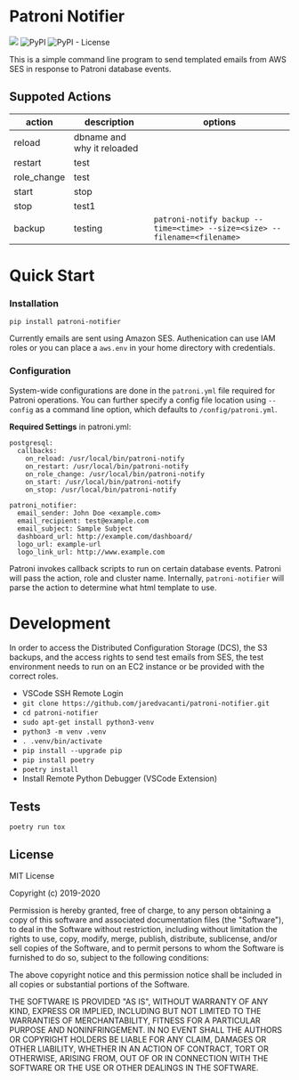 # Patroni Notifier

![](https://github.com/jaredvacanti/patroni-notifier/workflows/Publish%20to%20PyPI/badge.svg)
![PyPI](https://img.shields.io/pypi/v/patroni-notifier?style=flat-square)
![PyPI - License](https://img.shields.io/pypi/l/patroni-notifier?style=flat-square)

This is a simple command line program to send templated emails from AWS SES in response
to Patroni database events.

## Suppoted Actions

action | description | options
--- | --- | ---
reload | dbname and why it reloaded | 
restart | test |
role_change | test |
start | stop |
stop | test1 |
backup | testing | `patroni-notify backup --time=<time> --size=<size> --filename=<filename>`



# Quick Start

### Installation

```
pip install patroni-notifier
```

Currently emails are sent using Amazon SES. Authenication can use IAM roles
or you can place a `aws.env` in your home directory with credentials.


### Configuration

System-wide configurations are done in the `patroni.yml` file required for 
Patroni operations. You can further specify a config file location using 
`--config` as a command line option, which defaults to `/config/patroni.yml`.


**Required Settings** in patroni.yml:

```
postgresql:
  callbacks:
    on_reload: /usr/local/bin/patroni-notify
    on_restart: /usr/local/bin/patroni-notify
    on_role_change: /usr/local/bin/patroni-notify
    on_start: /usr/local/bin/patroni-notify
    on_stop: /usr/local/bin/patroni-notify

patroni_notifier:
  email_sender: John Doe <example.com>
  email_recipient: test@example.com
  email_subject: Sample Subject
  dashboard_url: http://example.com/dashboard/
  logo_url: example-url
  logo_link_url: http://www.example.com
```

Patroni invokes callback scripts to run on certain database events. 
Patroni will pass the action, role and cluster name. Internally,
`patroni-notifier` will parse the action to determine what html template
to use.


# Development

In order to access the Distributed Configuration Storage (DCS), the S3
backups, and the access rights to send test emails from SES, the test
environment needs to run on an EC2 instance or be provided with the correct
roles.

- VSCode SSH Remote Login
- `git clone https://github.com/jaredvacanti/patroni-notifier.git`
- `cd patroni-notifier`
- `sudo apt-get install python3-venv`
- `python3 -m venv .venv`
- `. .venv/bin/activate`
- `pip install --upgrade pip`
- `pip install poetry`
- `poetry install`
- Install Remote Python Debugger (VSCode Extension)


## Tests

```
poetry run tox
```

## License

MIT License

Copyright (c) 2019-2020

Permission is hereby granted, free of charge, to any person obtaining a copy
of this software and associated documentation files (the "Software"), to deal
in the Software without restriction, including without limitation the rights
to use, copy, modify, merge, publish, distribute, sublicense, and/or sell
copies of the Software, and to permit persons to whom the Software is
furnished to do so, subject to the following conditions:

The above copyright notice and this permission notice shall be included in all
copies or substantial portions of the Software.

THE SOFTWARE IS PROVIDED "AS IS", WITHOUT WARRANTY OF ANY KIND, EXPRESS OR
IMPLIED, INCLUDING BUT NOT LIMITED TO THE WARRANTIES OF MERCHANTABILITY,
FITNESS FOR A PARTICULAR PURPOSE AND NONINFRINGEMENT. IN NO EVENT SHALL THE
AUTHORS OR COPYRIGHT HOLDERS BE LIABLE FOR ANY CLAIM, DAMAGES OR OTHER
LIABILITY, WHETHER IN AN ACTION OF CONTRACT, TORT OR OTHERWISE, ARISING FROM,
OUT OF OR IN CONNECTION WITH THE SOFTWARE OR THE USE OR OTHER DEALINGS IN THE
SOFTWARE.
